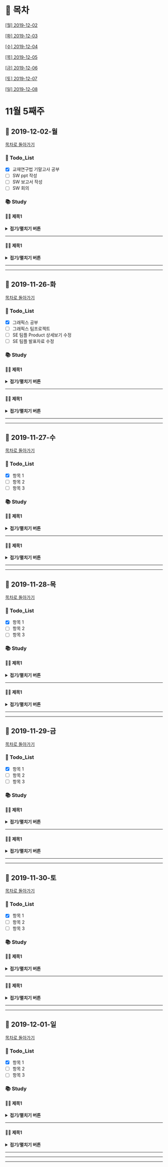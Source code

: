 # 📑 목차

[[월] 2019-12-02](#-2019-12-02-월)

[[화] 2019-12-03](#-2019-12-03-화)

[[수] 2019-12-04](#-2019-12-04-수)

[[목] 2019-12-05](#-2019-12-05-목)

[[금] 2019-12-06](#-2019-12-06-금)

[[토] 2019-12-07](#-2019-12-07-토)

[[일] 2019-12-08](#-2019-12-08-일)



# 11월 5째주

## 📆 2019-12-02-월

[목차로 돌아가기](#-목차)

### 📑 Todo_List

- [x] 교재연구법 기말고사 공부
- [ ] SW ppt 작성
- [ ] SW 보고서 작성
- [ ] SW 회의

### 📚 Study

#### 🐱‍👤 제목1 

<details>
<summary><b>접기/펼치기 버튼</b></summary>
<div markdown="1">

- 내용1

</div>
</details>



---------------

#### 🐱‍👤 제목1 

<details>
<summary><b>접기/펼치기 버튼</b></summary>
<div markdown="1">

- 내용1

</div>
</details>



-----------



---------



## 📆 2019-11-26-화

[목차로 돌아가기](#-목차)

### 📑 Todo_List

- [x] 그래픽스 공부
- [ ] 그래픽스 팀프로젝트
- [ ] SE 팀플 Product 상세보기 수정
- [ ] SE 팀플 발표자료 수정

### 📚 Study

#### 🐱‍👤 제목1 

<details>
<summary><b>접기/펼치기 버튼</b></summary>
<div markdown="1">

- 내용1

</div>
</details>



------

#### 🐱‍👤 제목1 

<details>
<summary><b>접기/펼치기 버튼</b></summary>
<div markdown="1">

- 내용1

</div>
</details>



------



------------



## 📆 2019-11-27-수

[목차로 돌아가기](#-목차)

### 📑 Todo_List

- [x] 항목 1
- [ ] 항목 2
- [ ] 항목 3

### 📚 Study

#### 🐱‍👤 제목1 

<details>
<summary><b>접기/펼치기 버튼</b></summary>
<div markdown="1">

- 내용1

</div>
</details>



------

#### 🐱‍👤 제목1 

<details>
<summary><b>접기/펼치기 버튼</b></summary>
<div markdown="1">

- 내용1

</div>
</details>



------



-----------



## 📆 2019-11-28-목

[목차로 돌아가기](#-목차)

### 📑 Todo_List

- [x] 항목 1
- [ ] 항목 2
- [ ] 항목 3

### 📚 Study

#### 🐱‍👤 제목1 

<details>
<summary><b>접기/펼치기 버튼</b></summary>
<div markdown="1">

- 내용1

</div>
</details>



------

#### 🐱‍👤 제목1 

<details>
<summary><b>접기/펼치기 버튼</b></summary>
<div markdown="1">

- 내용1

</div>
</details>



------



-------------



## 📆 2019-11-29-금

[목차로 돌아가기](#-목차)

### 📑 Todo_List

- [x] 항목 1
- [ ] 항목 2
- [ ] 항목 3

### 📚 Study

#### 🐱‍👤 제목1 

<details>
<summary><b>접기/펼치기 버튼</b></summary>
<div markdown="1">

- 내용1

</div>
</details>



------

#### 🐱‍👤 제목1 

<details>
<summary><b>접기/펼치기 버튼</b></summary>
<div markdown="1">

- 내용1

</div>
</details>



------



--------------



## 📆 2019-11-30-토

[목차로 돌아가기](#-목차)

### 📑 Todo_List

- [x] 항목 1
- [ ] 항목 2
- [ ] 항목 3

### 📚 Study

#### 🐱‍👤 제목1 

<details>
<summary><b>접기/펼치기 버튼</b></summary>
<div markdown="1">

- 내용1

</div>
</details>



------

#### 🐱‍👤 제목1 

<details>
<summary><b>접기/펼치기 버튼</b></summary>
<div markdown="1">

- 내용1

</div>
</details>



------



--------------



## 📆 2019-12-01-일

[목차로 돌아가기](#-목차)

### 📑 Todo_List

- [x] 항목 1
- [ ] 항목 2
- [ ] 항목 3

### 📚 Study

#### 🐱‍👤 제목1 

<details>
<summary><b>접기/펼치기 버튼</b></summary>
<div markdown="1">

- 내용1

</div>
</details>



------

#### 🐱‍👤 제목1 

<details>
<summary><b>접기/펼치기 버튼</b></summary>
<div markdown="1">

- 내용1

</div>
</details>



------



--------------



-----------

